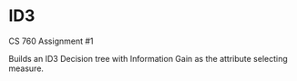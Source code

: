 # ID3
CS 760 Assignment #1

Builds an ID3 Decision tree with Information Gain as the attribute selecting measure.


